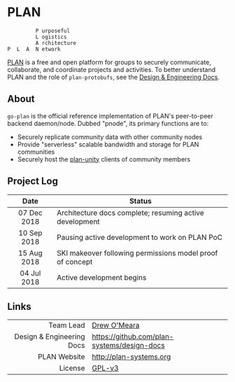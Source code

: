 # PLAN

```
         P urposeful
         L ogistics
         A rchitecture
P  L  A  N etwork
```

[PLAN](http://plan-systems.org) is a free and open platform for groups to securely communicate, collaborate, and coordinate projects and activities. To better understand PLAN and the role of `plan-protobufs`, see the [Design & Engineering Docs](https://github.com/plan-systems/design-docs).

## About

`go-plan` is the official reference implementation of PLAN's peer-to-peer backend daemon/node.  Dubbed "pnode", its primary functions are to:
- Securely replicate community data with other community nodes
- Provide "serverless" scalable bandwidth and storage for PLAN communities
- Securely host the [plan-unity](https://github.com/plan-systems/plan-unity) clients of community members


## Project Log


|    Date     | Status                                                          |
|:-----------:|-----------------------------------------------------------------|
| 07 Dec 2018 | Architecture docs complete; resuming active development         |
| 10 Sep 2018 | Pausing active development to work on PLAN PoC                  |
| 15 Aug 2018 | SKI makeover following permissions model proof of concept       |
| 04 Jul 2018 | Active development begins                                       |



## Links

|                           |                                                          |
|--------------------------:|----------------------------------------------------------|
|                 Team Lead | [Drew O'Meara](mailto:drew2019@plan-systems.org)         |
| Design & Engineering Docs | https://github.com/plan-systems/design-docs              |
|              PLAN Website | http://plan-systems.org                                  |
|                   License | [GPL-v3](https://www.gnu.org/licenses/gpl-3.0.en.htmlm)  |
